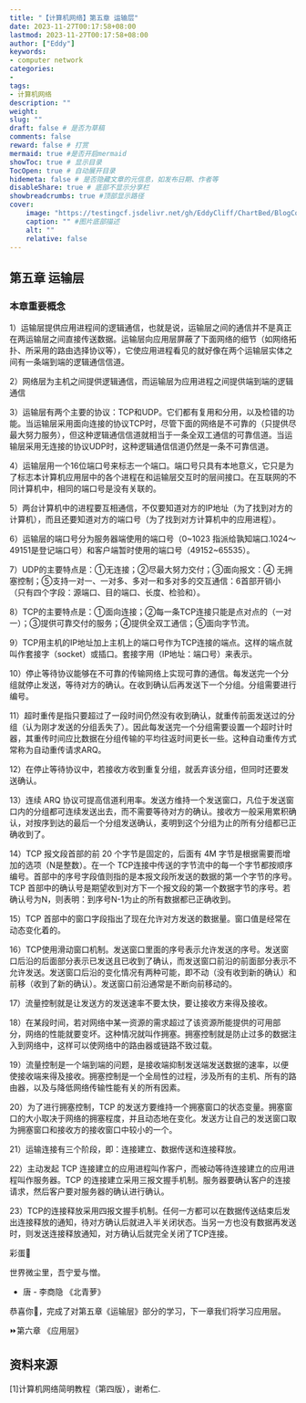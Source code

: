 ```yaml
---
title: "【计算机网络】第五章 运输层"
date: 2023-11-27T00:17:58+08:00
lastmod: 2023-11-27T00:17:58+08:00
author: ["Eddy"]
keywords: 
- computer network
categories: 
- 
tags: 
- 计算机网络
description: ""
weight:
slug: ""
draft: false # 是否为草稿
comments: false
reward: false # 打赏
mermaid: true #是否开启mermaid
showToc: true # 显示目录
TocOpen: true # 自动展开目录
hidemeta: false # 是否隐藏文章的元信息，如发布日期、作者等
disableShare: true # 底部不显示分享栏
showbreadcrumbs: true #顶部显示路径
cover:
    image: "https://testingcf.jsdelivr.net/gh/EddyCliff/ChartBed/BlogCover/note6.jpg" #图片路径例如：posts/tech/123/123.png
    caption: "" #图片底部描述
    alt: ""
    relative: false
---
```


## 第五章 运输层

### 本章重要概念

1）运输层提供应用进程间的逻辑通信，也就是说，运输层之间的通信并不是真正在两运输层之间直接传送数据。运输层向应用层屏蔽了下面网络的细节（如网络拓扑、所采用的路由选择协议等），它使应用进程看见的就好像在两个运输层实体之间有一条端到端的逻辑通信信道。

2）网络层为主机之间提供逻辑通信，而运输层为应用进程之间提供端到端的逻辑通信

3）运输层有两个主要的协议：TCP和UDP。它们都有复用和分用，以及检错的功能。当运输层采用面向连接的协议TCP时，尽管下面的网络是不可靠的（只提供尽最大努力服务），但这种逻辑通信信道就相当于一条全双工通信的可靠信道。当运输层采用无连接的协议UDP时，这种逻辑通信信道仍然是一条不可靠信道。

4）运输层用一个16位端口号来标志一个端口。端口号只具有本地意义，它只是为了标志本计算机应用层中的各个进程在和运输层交互时的层间接口。在互联网的不同计算机中，相同的端口号是没有关联的。

5）两台计算机中的进程要互相通信，不仅要知道对方的IP地址（为了找到对方的计算机），而且还要知道对方的端口号（为了找到对方计算机中的应用进程）。

6）运输层的端口号分为服务器端使用的端口号（0~1023 指派给孰知端口.1024～49151是登记端口号）和客户端暂时使用的端口号（49152~65535）。

7）UDP的主要特点是：①无连接；②尽最大努力交付；③面向报文：④ 无拥塞控制；⑤支持一对一、一对多、多对一和多对多的交互通信：6首部开销小（只有四个字段：源端口、目的端口、长度、检验和）。

8）TCP的主要特点是：①面向连接；②每一条TCP连接只能是点对点的（一对一）；③提供可靠交付的服务；④提供全双工通信；⑤面向字节流。

9）TCP用主机的IP地址加上主机上的端口号作为TCP连接的端点。这样的端点就叫作套接字（socket）或插口。套接字用（IP地址：端口号）来表示。

10）停止等待协议能够在不可靠的传输网络上实现可靠的通信。每发送完一个分组就停止发送，等待对方的确认。在收到确认后再发送下一个分组。分组需要进行编号。

11）超时重传是指只要超过了一段时间仍然没有收到确认，就重传前面发送过的分组（认为刚才发送的分组丢失了）。因此每发送完一个分组需要设置一个超时计时器，其重传时间应比数据在分组传输的平均往返时间更长一些。这种自动重传方式常称为自动重传请求ARQ。

12）在停止等待协议中，若接收方收到重复分组，就丢弃该分组，但同时还要发送确认。

13）连续 ARQ 协议可提高信道利用率。发送方维持一个发送窗口，凡位于发送窗口内的分组都可连续发送出去，而不需要等待对方的确认。接收方一般采用累积确认，对按序到达的最后一个分组发送确认，麦明到这个分组为止的所有分组都已正确收到了。

14）TCP 报文段首部的前 20 个字节是固定的，后面有 4M 字节是根据需要而增加的选项（N是整数）。在一个 TCP连接中传送的字节流中的每一个字节都按顺序编号。首部中的序号字段值则指的是本报文段所发送的数据的第一个字节的序号。
TCP 首部中的确认号是期望收到对方下一个报文段的第一个数据字节的序号。若确认号为N，则表明：到序号N-1为止的所有数据都已正确收到。

15）TCP 首部中的窗口字段指出了现在允许对方发送的数据量。窗口值是经常在动态变化着的。

16）TCP使用滑动窗口机制。发送窗口里面的序号表示允许发送的序号。发送窗口后沿的后面部分表示已发送且已收到了确认，而发送窗口前沿的前面部分表示不允许发送。发送窗口后沿的变化情况有两种可能，即不动（没有收到新的确认）和前移（收到了新的确认）。发送窗口前沿通常是不断向前移动的。

17）流量控制就是让发送方的发送速率不要太快，要让接收方来得及接收。

18）在某段时间，若对网络中某一资源的需求超过了该资源所能提供的可用部分，网络的性能就要变坏。这种情况就叫作拥塞。拥塞控制就是防止过多的数据注入到网络中，这样可以使网络中的路由器或链路不致过载。

19）流量控制是一个端到端的问题，是接收端抑制发送端发送数据的速率，以便使接收端来得及接收。拥塞控制是一个全局性的过程，涉及所有的主机、所有的路由器，以及与降低网络传输性能有关的所有因素。

20）为了进行拥塞控制，TCP 的发送方要维持一个拥塞窗口的状态变量。拥塞窗口的大小取决于网络的拥塞程度，并且动态地在变化。发送方让自己的发送窗口取为拥塞窗口和接收方的接收窗口中较小的一个。

21）运输连接有三个阶段，即：连接建立、数据传送和连接释放。

22）主动发起 TCP 连接建立的应用进程叫作客户，而被动等待连接建立的应用进程叫作服务器。TCP 的连接建立采用三报文握手机制。服务器要确认客户的连接请求，然后客户要对服务器的确认进行确认。

23）TCP的连接释放采用四报文握手机制。任何一方都可以在数据传送结束后发出连接释放的通知，待对方确认后就进入半关闭状态。当另一方也没有数据再发送时，则发送连接释放通知，对方确认后就完全关闭了TCP连接。



彩蛋🎁 

世界微尘里，吾宁爱与憎。

- 唐 - 李商隐 《北青萝》

恭喜你🎉，完成了对第五章《运输层》部分的学习，下一章我们将学习应用层。

⏩第六章 《应用层》

## 资料来源

[1]计算机网络简明教程（第四版），谢希仁.

